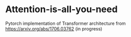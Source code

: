 # Attention-is-all-you-need
Pytorch implementation of Transformer architecture from https://arxiv.org/abs/1706.03762 (in progress)
